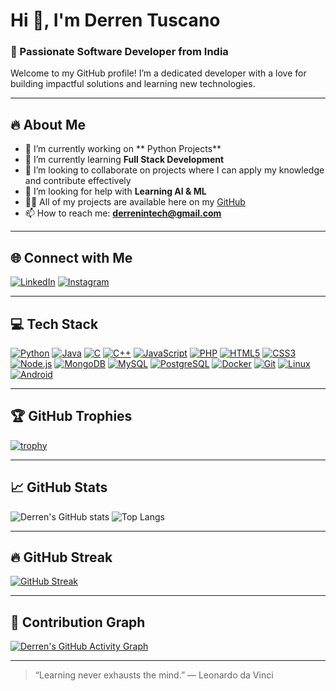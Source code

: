 # Hi 👋, I'm Derren Tuscano

### 🚀 Passionate Software Developer from India

Welcome to my GitHub profile! I’m a dedicated developer with a love for building impactful solutions and learning new technologies.

---

## 🔥 About Me

- 🔭 I’m currently working on ** Python Projects**
- 🌱 I’m currently learning **Full Stack Development**
- 👯 I’m looking to collaborate on projects where I can apply my knowledge and contribute effectively
- 🤝 I’m looking for help with **Learning AI & ML**
- 👨‍💻 All of my projects are available here on my [GitHub](https://github.com/derrentuscano)
- 📫 How to reach me: **derrenintech@gmail.com**

---

## 🌐 Connect with Me

[![LinkedIn](https://img.shields.io/badge/LinkedIn-Derren%20Tuscano-blue?logo=linkedin)](https://www.linkedin.com/in/derrentuscano)
[![Instagram](https://img.shields.io/badge/Instagram-derrentuscano-E4405F?logo=instagram&logoColor=white)](https://instagram.com/derren.tuscano)

---

## 💻 Tech Stack

[![Python](https://img.shields.io/badge/-Python-3776AB?logo=python&logoColor=white&style=for-the-badge)](#)
[![Java](https://img.shields.io/badge/-Java-007396?logo=java&logoColor=white&style=for-the-badge)](#)
[![C](https://img.shields.io/badge/-C-00599C?logo=c&logoColor=white&style=for-the-badge)](#)
[![C++](https://img.shields.io/badge/-C++-00599C?logo=c%2b%2b&logoColor=white&style=for-the-badge)](#)
[![JavaScript](https://img.shields.io/badge/-JavaScript-F7DF1E?logo=javascript&logoColor=black&style=for-the-badge)](#)
[![PHP](https://img.shields.io/badge/-PHP-777BB4?logo=php&logoColor=white&style=for-the-badge)](#)
[![HTML5](https://img.shields.io/badge/-HTML5-E34F26?logo=html5&logoColor=white&style=for-the-badge)](#)
[![CSS3](https://img.shields.io/badge/-CSS3-1572B6?logo=css3&logoColor=white&style=for-the-badge)](#)
[![Node.js](https://img.shields.io/badge/-Node.js-339933?logo=node.js&logoColor=white&style=for-the-badge)](#)
[![MongoDB](https://img.shields.io/badge/-MongoDB-47A248?logo=mongodb&logoColor=white&style=for-the-badge)](#)
[![MySQL](https://img.shields.io/badge/-MySQL-4479A1?logo=mysql&logoColor=white&style=for-the-badge)](#)
[![PostgreSQL](https://img.shields.io/badge/-PostgreSQL-336791?logo=postgresql&logoColor=white&style=for-the-badge)](#)
[![Docker](https://img.shields.io/badge/-Docker-2496ED?logo=docker&logoColor=white&style=for-the-badge)](#)
[![Git](https://img.shields.io/badge/-Git-F05032?logo=git&logoColor=white&style=for-the-badge)](#)
[![Linux](https://img.shields.io/badge/-Linux-FCC624?logo=linux&logoColor=black&style=for-the-badge)](#)
[![Android](https://img.shields.io/badge/-Android-3DDC84?logo=android&logoColor=white&style=for-the-badge)](#)

---

## 🏆 GitHub Trophies

[![trophy](https://github-profile-trophy.vercel.app/?username=derrentuscano&theme=gruvbox&margin-w=15&margin-h=15)](https://github.com/ryo-ma/github-profile-trophy)

---

## 📈 GitHub Stats

![Derren's GitHub stats](https://github-readme-stats.vercel.app/api?username=derrentuscano&show_icons=true&theme=github_dark)
![Top Langs](https://github-readme-stats.vercel.app/api/top-langs/?username=derrentuscano&layout=compact&theme=github_dark)

---

## 🔥 GitHub Streak

[![GitHub Streak](https://streak-stats.demolab.com?user=derrentuscano&theme=github-dark-blue&hide_border=true)](https://git.io/streak-stats)

---

## 🌟 Contribution Graph

[![Derren's GitHub Activity Graph](https://github-readme-activity-graph.vercel.app/graph?username=derrentuscano&theme=github-compact)](https://github.com/ashutosh00710/github-readme-activity-graph)

---

> “Learning never exhausts the mind.” — Leonardo da Vinci
